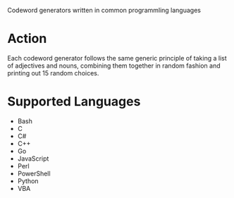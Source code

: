 
Codeword generators written in common programmling languages

# Action

Each codeword generator follows the same generic principle of taking a list of adjectives and nouns, combining them together in random fashion and printing out 15 random choices.

# Supported Languages 

* Bash
* C 
* C# 
* C++
* Go
* JavaScript
* Perl 
* PowerShell
* Python 
* VBA
